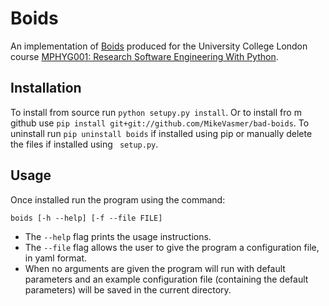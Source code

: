 Boids
===
An implementation of [Boids](http://dl.acm.org/citation.cfm?doid=37401.37406) produced for the University College London course [MPHYG001: Research Software Engineering With Python](http://development.rc.ucl.ac.uk/training/engineering/).

Installation
---
To install from source run `python setupy.py install`. Or to install fro
m github use `pip install
git+git://github.com/MikeVasmer/bad-boids`. To uninstall run
`pip uninstall boids`
if installed using pip or manually delete the files if installed using `
setup.py`.

Usage
---
Once installed run the program using the command:

`boids [-h --help] [-f --file FILE]`
- The `--help` flag prints the usage instructions.
- The `--file` flag allows the user to give the program a configuration file, in yaml format.
- When no arguments are given the program will run with default parameters and an example configuration file (containing the default parameters) will be saved in the current directory.
